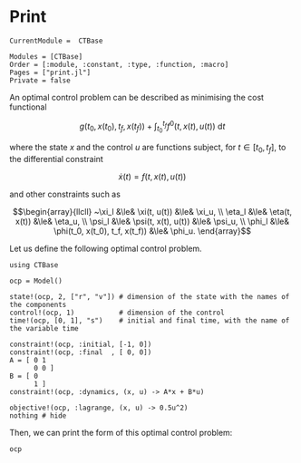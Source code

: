 # Print

```@meta
CurrentModule =  CTBase
```

```@autodocs
Modules = [CTBase]
Order = [:module, :constant, :type, :function, :macro]
Pages = ["print.jl"]
Private = false
```

An optimal control problem can be described as minimising the cost functional

```math
g(t_0, x(t_0), t_f, x(t_f)) + \int_{t_0}^{t_f} f^{0}(t, x(t), u(t))~\mathrm{d}t
```

where the state $x$ and the control $u$ are functions subject, for $t \in [t_0, t_f]$,
to the differential constraint

```math
   \dot{x}(t) = f(t, x(t), u(t))
```

and other constraints such as

```math
\begin{array}{llcll}
~\xi_l  &\le& \xi(t, u(t))        &\le& \xi_u, \\
\eta_l &\le& \eta(t, x(t))       &\le& \eta_u, \\
\psi_l &\le& \psi(t, x(t), u(t)) &\le& \psi_u, \\
\phi_l &\le& \phi(t_0, x(t_0), t_f, x(t_f)) &\le& \phi_u.
\end{array}
```

Let us define the following optimal control problem.

```@example main
using CTBase

ocp = Model()

state!(ocp, 2, ["r", "v"]) # dimension of the state with the names of the components
control!(ocp, 1)           # dimension of the control
time!(ocp, [0, 1], "s")    # initial and final time, with the name of the variable time

constraint!(ocp, :initial, [-1, 0])
constraint!(ocp, :final  , [ 0, 0])
A = [ 0 1
      0 0 ]
B = [ 0
      1 ]
constraint!(ocp, :dynamics, (x, u) -> A*x + B*u)

objective!(ocp, :lagrange, (x, u) -> 0.5u^2)
nothing # hide
```

Then, we can print the form of this optimal control problem:

```@example main
ocp
```
